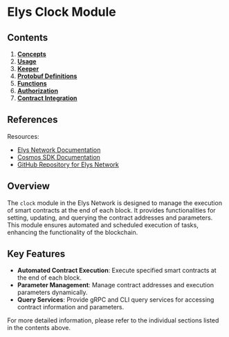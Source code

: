 # Elys Clock Module

## Contents

1. **[Concepts](01_concepts.md)**
2. **[Usage](02_usage.md)**
3. **[Keeper](03_keeper.md)**
4. **[Protobuf Definitions](04_protobuf_definitions.md)**
5. **[Functions](05_functions.md)**
6. **[Authorization](06_authorization.md)**
7. **[Contract Integration](07_integration.md)**

## References

Resources:

- [Elys Network Documentation](https://docs.elys.network)
- [Cosmos SDK Documentation](https://docs.cosmos.network)
- [GitHub Repository for Elys Network](https://github.com/elys-network/elys)

## Overview

The `clock` module in the Elys Network is designed to manage the execution of smart contracts at the end of each block. It provides functionalities for setting, updating, and querying the contract addresses and parameters. This module ensures automated and scheduled execution of tasks, enhancing the functionality of the blockchain.

## Key Features

- **Automated Contract Execution**: Execute specified smart contracts at the end of each block.
- **Parameter Management**: Manage contract addresses and execution parameters dynamically.
- **Query Services**: Provide gRPC and CLI query services for accessing contract information and parameters.

For more detailed information, please refer to the individual sections listed in the contents above.
